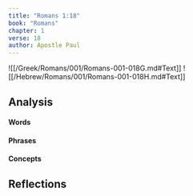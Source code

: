 ```yaml
---
title: "Romans 1:18"
book: "Romans"
chapter: 1
verse: 18
author: Apostle Paul
---
```

![[/Greek/Romans/001/Romans-001-018G.md#Text]]
![[/Hebrew/Romans/001/Romans-001-018H.md#Text]]

## Analysis

#### Words

#### Phrases

#### Concepts

## Reflections

